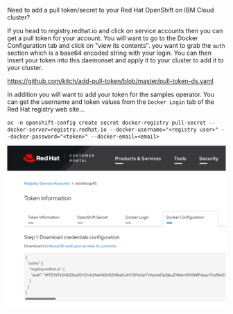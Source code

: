 Need to add a pull token/secret to your Red Hat OpenShift on IBM Cloud cluster?

If you head to registry.redhat.io and click on service accounts then you can get a pull token for your account. You will want to go to the Docker Configuration tab and click on "view its contents". you want to grab the `auth` section which is a base64 encoded string with your login. You can then insert your token into this daemonset and apply it to your cluster to add it to your cluster. 

https://github.com/kitch/add-pull-token/blob/master/pull-token-ds.yaml

In addition you will want to add your token for the samples operator. You can get the username and token values from the `Docker Login` tab of the Red Hat registry web site...
```
oc -n openshift-config create secret docker-registry pull-secret --docker-server=registry.redhat.io --docker-username="<registry user>" --docker-password="<token>" --docker-email=<email>
```

![redhat registry](./redhat-registry-token.png)
